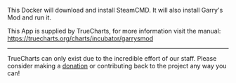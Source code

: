 This Docker will download and install SteamCMD. It will also install Garry's Mod and run it.


This App is supplied by TrueCharts, for more information visit the manual: https://truecharts.org/charts/incubator/garrysmod

---

TrueCharts can only exist due to the incredible effort of our staff.
Please consider making a [donation](https://truecharts.org/docs/about/sponsor) or contributing back to the project any way you can!
